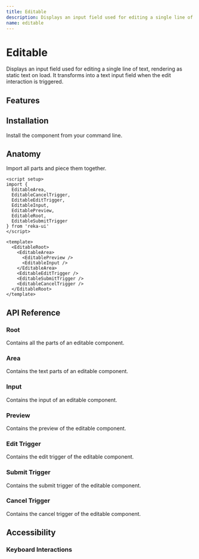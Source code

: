 ```yaml
---
title: Editable
description: Displays an input field used for editing a single line of text, rendering as static text on load.
name: editable
---
```


# Editable

<Description>
Displays an input field used for editing a single line of text, rendering as static text on load. It transforms into a text input field when the edit interaction is triggered.
</Description>

<ComponentPreview name="Editable" />

## Features

<Highlights
  :features="[
    'Full keyboard navigation',
    'Can be controlled or uncontrolled',
    'Focus is fully managed'
  ]"
/>

## Installation

Install the component from your command line.

<InstallationTabs value="reka-ui" />

## Anatomy

Import all parts and piece them together.

```vue
<script setup>
import {
  EditableArea,
  EditableCancelTrigger,
  EditableEditTrigger,
  EditableInput,
  EditablePreview,
  EditableRoot,
  EditableSubmitTrigger
} from 'reka-ui'
</script>

<template>
  <EditableRoot>
    <EditableArea>
      <EditablePreview />
      <EditableInput />
    </EditableArea>
    <EditableEditTrigger />
    <EditableSubmitTrigger />
    <EditableCancelTrigger />
  </EditableRoot>
</template>
```

## API Reference

### Root

Contains all the parts of an editable component.

<!-- @include: @/meta/EditableRoot.md -->

### Area

Contains the text parts of an editable component.

<!-- @include: @/meta/EditableArea.md -->

<DataAttributesTable
  :data="[
    {
      attribute: '[data-readonly]',
      values: 'Present when readonly',
    },
    {
      attribute: '[data-disabled]',
      values: 'Present when disabled',
    },
    {
      attribute: '[data-placeholder-shown]',
      values: 'Present when preview is shown',
    },
    {
      attribute: '[data-empty]',
      values: 'Present when the input is empty',
    },
    {
      attribute: '[data-focus]',
      values: 'Present when the editable field is focused. To be deprecated in favor of [data-focused]',
    },
    {
      attribute: '[data-focused]',
      values: 'Present when the editable field is focused',
    }
  ]"
/>

### Input

Contains the input of an editable component.

<!-- @include: @/meta/EditableInput.md -->

<DataAttributesTable
:data="[
  {
    attribute: '[data-readonly]',
    values: 'Present when readonly',
  },
  {
    attribute: '[data-disabled]',
    values: 'Present when disabled',
  }
]"
/>

### Preview

Contains the preview of the editable component.

<!-- @include: @/meta/EditablePreview.md -->

### Edit Trigger

Contains the edit trigger of the editable component.

<!-- @include: @/meta/EditableEditTrigger.md -->

### Submit Trigger

Contains the submit trigger of the editable component.

<!-- @include: @/meta/EditableSubmitTrigger.md -->

### Cancel Trigger

Contains the cancel trigger of the editable component.

<!-- @include: @/meta/EditableCancelTrigger.md -->

## Accessibility

### Keyboard Interactions

<KeyboardTable
  :data="[
    {
      keys: ['Tab'],
      description: `<span>When focus moves onto the editable field, switches into the editable mode if the <Code>activation-mode</Code> is set to focus.</span>`
    },
    {
      keys: ['Enter'],
      description:`
      <span>
          If the <Code>submit-mode</Code> is set to <Code>enter</Code> or <Code>both</Code>, it submits the changes.
      </span>
    ` ,
    },
    {
      keys: ['Escape'],
      description:
      `
        When the focus is on the editable field, it cancels the changes.
      `
    }
  ]"
/>
